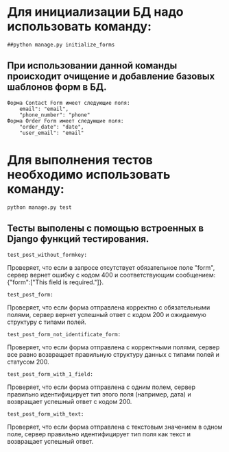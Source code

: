 

# Для инициализации БД надо использовать команду: 

    ##python manage.py initialize_forms
    
## При использовании данной команды происходит очищение и добавление базовых шаблонов форм в БД.
    Форма Contact Form имеет следующие поля: 
        email": "email", 
        "phone_number": "phone"
    Форма Order Form имеет следующие поля: 
        "order_date": "date", 
        "user_email": "email"

# Для выполнения тестов необходимо использовать команду:

    python manage.py test

## Тесты выполены с помощью встроенных в Django функций тестирования.

    test_post_without_formkey:

Проверяет, что если в запросе отсутствует обязательное поле "form", сервер вернет ошибку с кодом 400 и соответствующим сообщением: {"form":["This field is required."]}.

    test_post_form:

Проверяет, что если форма отправлена корректно с обязательными полями, сервер вернет успешный ответ с кодом 200 и ожидаемую структуру с типами полей.

    test_post_form_not_identificate_form:

Проверяет, что если форма отправлена с корректными полями, сервер все равно возвращает правильную структуру данных с типами полей и статусом 200.

    test_post_form_with_1_field:

Проверяет, что если форма отправлена с одним полем, сервер правильно идентифицирует тип этого поля (например, дата) и возвращает успешный ответ с кодом 200.

    test_post_form_with_text:

Проверяет, что если форма отправлена с текстовым значением в одном поле, сервер правильно идентифицирует тип поля как текст и возвращает успешный ответ.
